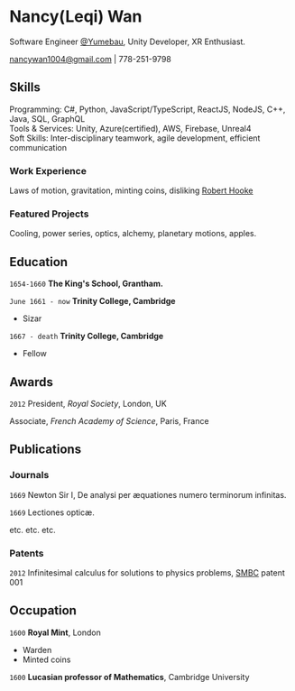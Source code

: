 # Nancy(Leqi) Wan
Software Engineer <a href="https://www.linkedin.com/company/yumebau-inc/">@Yumebau</a>, Unity Developer, XR Enthusiast.

<div id="webaddress">
<a href="https://nancywan1004@gmail.com">nancywan1004@gmail.com</a> | <span>778-251-9798</span>
</div>


## Skills
<div> Programming: C#, Python, JavaScript/TypeScript, ReactJS, NodeJS, C++, Java, SQL, GraphQL </div>
<div> Tools & Services: Unity, Azure(certified), AWS, Firebase, Unreal4 </div>
<div> Soft Skills: Inter-disciplinary teamwork, agile development, efficient communication </div> 

### Work Experience

Laws of motion, gravitation, minting coins, disliking [Robert Hooke](http://en.wikipedia.org/wiki/Robert_Hooke)


### Featured Projects

Cooling, power series, optics, alchemy, planetary motions, apples.


## Education

`1654-1660`
__The King's School, Grantham.__

`June 1661 - now`
__Trinity College, Cambridge__

- Sizar

`1667 - death`
__Trinity College, Cambridge__

- Fellow



## Awards

`2012`
President, *Royal Society*, London, UK

Associate, *French Academy of Science*, Paris, France



## Publications

<!-- A list is also available [online](http://scholar.google.co.uk/citations?user=LTOTl0YAAAAJ) -->

### Journals

`1669`
Newton Sir I, De analysi per æquationes numero terminorum infinitas. 

`1669`
Lectiones opticæ.

etc. etc. etc.

### Patents

`2012`
Infinitesimal calculus for solutions to physics problems, [SMBC](http://www.techdirt.com/articles/20121011/09312820678/if-patents-had-been-around-time-newton.shtml) patent 001


## Occupation

`1600`
__Royal Mint__, London

- Warden
- Minted coins

`1600`
__Lucasian professor of Mathematics__, Cambridge University



